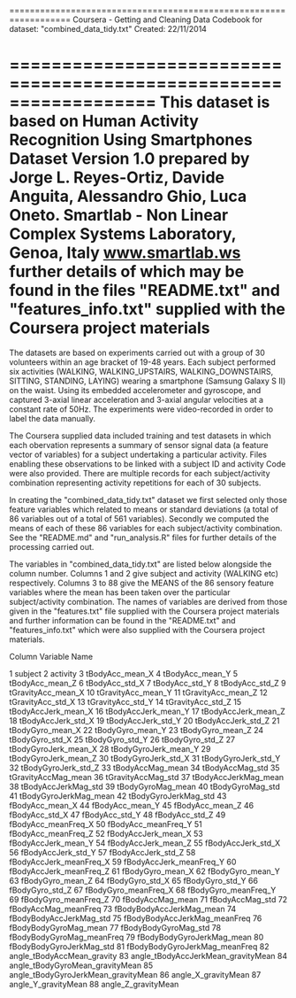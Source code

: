 ==================================================================
Coursera - Getting and Cleaning Data
Codebook for dataset:  "combined_data_tidy.txt"
Created:  22/11/2014

==================================================================
This dataset is based on Human Activity Recognition Using Smartphones 
Dataset Version 1.0 prepared by Jorge L. Reyes-Ortiz, Davide Anguita, 
Alessandro Ghio, Luca Oneto. Smartlab - Non Linear Complex Systems 
Laboratory, Genoa, Italy www.smartlab.ws further details of which may
be found in the files "README.txt" and "features_info.txt" supplied 
with the Coursera project materials
==================================================================

The datasets are based on experiments carried out with a group of 30 volunteers within an age bracket of 19-48 years. Each subject performed six activities (WALKING, WALKING_UPSTAIRS, WALKING_DOWNSTAIRS, SITTING, STANDING, LAYING) wearing a smartphone (Samsung Galaxy S II) on the waist. Using its embedded accelerometer and gyroscope, and captured 3-axial linear acceleration and 3-axial angular velocities at a constant rate of 50Hz. The experiments were video-recorded in order to label the data manually. 

The Coursera supplied data included training and test datasets in which each obervation represents a summary of sensor signal data (a feature vector of variables) for a subject undertaking a particular activity.  Files enabling these observations to be linked with a subject ID and activity Code were also provided.  There are multiple records for each subject/activity combination representing activity repetitions for each of 30 subjects.

In creating the "combined_data_tidy.txt" dataset we first selected only those feature variables which related to means or standard deviations (a total of 86 variables out of a total of 561 variables). Secondly we computed the means of each of these 86 variables for each subject/activity combination.  See the "README.md" and "run_analysis.R" files for further details of the processing carried out.

The variables in "combined_data_tidy.txt" are listed below alongside the column number.  Columns 1 and 2 give subject and activity (WALKING etc) respectively.  Columns 3 to 88 give the MEANS of the 86 sensory feature variables where the mean has been taken over the particular subject/activity combination.  The names of variables are derived from those given in the "features.txt" file supplied with the Coursera project materials and further information can be found in the "README.txt" and "features_info.txt" which were also supplied with the Coursera project materials.


Column	Variable Name

1	subject
2	activity
3	tBodyAcc_mean_X
4	tBodyAcc_mean_Y
5	tBodyAcc_mean_Z
6	tBodyAcc_std_X
7	tBodyAcc_std_Y
8	tBodyAcc_std_Z
9	tGravityAcc_mean_X
10	tGravityAcc_mean_Y
11	tGravityAcc_mean_Z
12	tGravityAcc_std_X
13	tGravityAcc_std_Y
14	tGravityAcc_std_Z
15	tBodyAccJerk_mean_X
16	tBodyAccJerk_mean_Y
17	tBodyAccJerk_mean_Z
18	tBodyAccJerk_std_X
19	tBodyAccJerk_std_Y
20	tBodyAccJerk_std_Z
21	tBodyGyro_mean_X
22	tBodyGyro_mean_Y
23	tBodyGyro_mean_Z
24	tBodyGyro_std_X
25	tBodyGyro_std_Y
26	tBodyGyro_std_Z
27	tBodyGyroJerk_mean_X
28	tBodyGyroJerk_mean_Y
29	tBodyGyroJerk_mean_Z
30	tBodyGyroJerk_std_X
31	tBodyGyroJerk_std_Y
32	tBodyGyroJerk_std_Z
33	tBodyAccMag_mean
34	tBodyAccMag_std
35	tGravityAccMag_mean
36	tGravityAccMag_std
37	tBodyAccJerkMag_mean
38	tBodyAccJerkMag_std
39	tBodyGyroMag_mean
40	tBodyGyroMag_std
41	tBodyGyroJerkMag_mean
42	tBodyGyroJerkMag_std
43	fBodyAcc_mean_X
44	fBodyAcc_mean_Y
45	fBodyAcc_mean_Z
46	fBodyAcc_std_X
47	fBodyAcc_std_Y
48	fBodyAcc_std_Z
49	fBodyAcc_meanFreq_X
50	fBodyAcc_meanFreq_Y
51	fBodyAcc_meanFreq_Z
52	fBodyAccJerk_mean_X
53	fBodyAccJerk_mean_Y
54	fBodyAccJerk_mean_Z
55	fBodyAccJerk_std_X
56	fBodyAccJerk_std_Y
57	fBodyAccJerk_std_Z
58	fBodyAccJerk_meanFreq_X
59	fBodyAccJerk_meanFreq_Y
60	fBodyAccJerk_meanFreq_Z
61	fBodyGyro_mean_X
62	fBodyGyro_mean_Y
63	fBodyGyro_mean_Z
64	fBodyGyro_std_X
65	fBodyGyro_std_Y
66	fBodyGyro_std_Z
67	fBodyGyro_meanFreq_X
68	fBodyGyro_meanFreq_Y
69	fBodyGyro_meanFreq_Z
70	fBodyAccMag_mean
71	fBodyAccMag_std
72	fBodyAccMag_meanFreq
73	fBodyBodyAccJerkMag_mean
74	fBodyBodyAccJerkMag_std
75	fBodyBodyAccJerkMag_meanFreq
76	fBodyBodyGyroMag_mean
77	fBodyBodyGyroMag_std
78	fBodyBodyGyroMag_meanFreq
79	fBodyBodyGyroJerkMag_mean
80	fBodyBodyGyroJerkMag_std
81	fBodyBodyGyroJerkMag_meanFreq
82	angle_tBodyAccMean_gravity
83	angle_tBodyAccJerkMean_gravityMean
84	angle_tBodyGyroMean_gravityMean
85	angle_tBodyGyroJerkMean_gravityMean
86	angle_X_gravityMean
87	angle_Y_gravityMean
88	angle_Z_gravityMean
